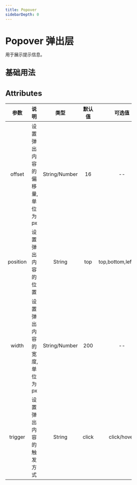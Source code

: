 ```yaml
---
title: Popover
sidebarDepth: 0
---
```


<style lang="scss">
    * { margin: 0; padding: 0; box-sizing: border-box; }
    h1, h2, h3, h4, h5 {
        border-bottom: none;
    }
    h1 {
        font-size: 30px;
        line-height: 38px;
    }
    h2 {
        font-size: 24px;
        line-height: 32px;
    }
    h3 {
        font-size: 18px;
        line-height: 26px;
    }
    p {
        font-size: 14px;
    }
</style>

# Popover 弹出层
用于展示提示信息。

## 基础用法
<ClientOnly>
    <popover-demo></popover-demo>
</ClientOnly>

## Attributes
| 参数          | 说明          | 类型   | 默认值 | 可选值 |
|:-------------:|:-------------|:------:|:------:|:------:|
| offset        |  设置弹出内容的偏移量,单位为 px | String/Number |  16    | --     |
| position      |  设置弹出内容的位置 | String |  top    | top,bottom,left,right     |
| width         |  设置弹出内容的宽度,单位为 px | String/Number |  200    | --     |
| trigger       |  设置弹出内容的触发方式 | String |  click    | click/hover    |

